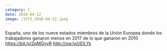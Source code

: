 ```yaml
--- 
category: C 
date: 2018-04-12 
image: /1573_2018-04-12.jpeg 
--- 
```


España, uno de los nueve estados miembros de la Unión Europea donde los trabajadores ganaron menos en 2017 de lo que ganaron en 2010 https://bit.ly/2pMGvyR http://ow.ly/i/ElLYs